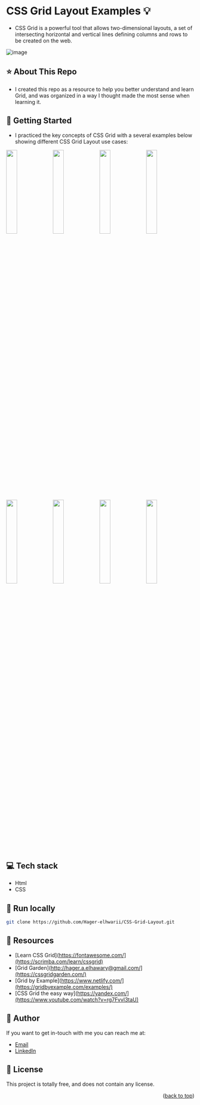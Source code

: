 # CSS Grid Layout Examples :bulb: 
<a name="readme-top"></a>
- CSS Grid is a powerful tool that allows  two-dimensional layouts, a set of intersecting horizontal and vertical lines defining columns and rows to be created on the web.

![image](https://github.com/Hager-elhwarii/CSS-Grid/assets/80959882/057a48bb-9d5b-4426-acf1-6a20cb27384e)

## ⭐ About This Repo
- I created this repo as a resource to help you better understand and learn Grid, and was organized in a way I thought made the most sense when learning it.

## 🚀 Getting Started 
- I practiced the key concepts of CSS Grid with a several examples below showing different CSS Grid Layout use cases:

<img src='https://github.com/Hager-elhwarii/CSS-Grid-Layout/assets/80959882/574a300e-069b-4852-8c70-aef5a41549aa' width='24%'/>
<img src='https://github.com/Hager-elhwarii/CSS-Grid-Layout/assets/80959882/5d9d5fd1-989a-4ed5-81c9-c43065187937' width='24%'/>
<img src='https://github.com/Hager-elhwarii/CSS-Grid-Layout/assets/80959882/3319f2bf-ef9d-431a-8268-af2c84280fd8' width='24%'/>
<img src='https://github.com/Hager-elhwarii/CSS-Grid-Layout/assets/80959882/0ba71680-5f16-4136-8b0d-80f651006607' width='24%'/>

<img src='https://github.com/Hager-elhwarii/CSS-Grid-Layout/assets/80959882/682ebaf1-3df4-4e5a-af16-6bf6eb154a1c' width='24%'/>
<img src='https://github.com/Hager-elhwarii/CSS-Grid-Layout/assets/80959882/4b61ec69-b5eb-41e7-badb-500d2d6c8cce' width='24%'/>
<img src='https://github.com/Hager-elhwarii/CSS-Grid-Layout/assets/80959882/5e9532d9-cef0-411d-8641-83d31e9d3629' width='24%'/>
<img src='https://github.com/Hager-elhwarii/CSS-Grid-Layout/assets/80959882/8c034431-89f7-43ed-b8bf-d0f9f5c4a0ea' width='24%'/>

## 💻 Tech stack
- Html
- CSS

##  🔐 Run locally 

```bash
git clone https://github.com/Hager-elhwarii/CSS-Grid-Layout.git
```

## 📌 Resources
- [Learn CSS Grid](https://fontawesome.com/](https://scrimba.com/learn/cssgrid)
- [Grid Garden](http://hager.a.elhawary@gmail.com/](https://cssgridgarden.com/)
- [Grid by Example](https://www.netlify.com/](https://gridbyexample.com/examples/)
- [CSS Grid the easy way](https://yandex.com/](https://www.youtube.com/watch?v=rg7Fvvl3taU)

## 🦄 Author
If you want to get in-touch with me you can reach me at:

-  [Email](http://hager.a.elhawary@gmail.com/)
-  [LinkedIn](https://www.linkedin.com/in/hager-omar-elhawary/)

## 📘 License
This project is totally free,  and does not contain any license.

<p align="right">(<a href="#readme-top">back to top</a>)</p>
